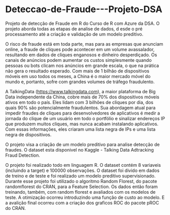 # Deteccao-de-Fraude---Projeto-DSA
Projeto de detecção de Fraude em R do Curso de R com Azure da DSA. O projeto aborda todas as etapas de analise de dados, d
esde o pré processamento até a criação e validação de um modelo preditivo.

O risco de fraude está em toda parte, mas para as empresas que anunciam
online, a fraude de cliques pode acontecer em um volume avassalador,
resultando em dados de cliques enganosos e dinheiro desperdiçado. Os canais de
anúncios podem aumentar os custos simplesmente quando pessoas ou bots
clicam nos anúncios em grande escala, o que na prática não gera o resultado
esperado. Com mais de 1 bilhão de dispositivos móveis em uso todos os meses, a
China é o maior mercado móvel do mundo e, portanto, sofre com grandes
volumes de tráfego fraudulento.

A TalkingData (https://www.talkingdata.com), a maior plataforma de Big Data independente da China,
cobre mais de 70% dos dispositivos móveis ativos
em todo o país. Eles lidam com 3 bilhões de cliques por dia, dos quais 90% são
potencialmente fraudulentos. Sua abordagem atual para impedir fraudes de
cliques para desenvolvedores de aplicativos é medir a jornada do clique de um
usuário em todo o portfólio e sinalizar endereços IP que produzem muitos cliques,
mas nunca acabam instalando aplicativos. Com essas informações, eles criaram
uma lista negra de IPs e uma lista negra de dispositivos.

O projeto visa a criação de um modelo preditivo para analise detecção 
de fraudes. O dataset esta disponivel no Kaggle - Talking Data Adtracking Fraud
Detection. 

O projeto foi realizado todo em linguagem R. O dataset contém 8 variaveis (incluindo a target) 
e 100000 observações. 
O dataset foi divido em dados de treino e de teste e foi realizado um modelo preditivo supervisionado. 
Durante esse projeto foi utilizado o algoritmo Random Florest, do pacote randomflorest do CRAN, para a Feature Selection.
Os dados então foram treinando, também, com random florest e avaliados com os modelos de teste. A otimização
ocorreu introduzindo uma função de custo ao modelo. E a avalição final ocorreu com a criação dos graficos ROC
do pacote pROC do CRAN.
